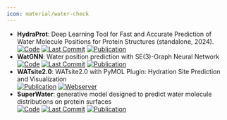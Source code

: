```yaml
---
icon: material/water-check
---
```


- **HydraProt**: Deep Learning Tool for Fast and Accurate Prediction of Water Molecule Positions for Protein Structures (standalone, 2024).  
		[![Code](https://img.shields.io/github/stars/azamanos/HydraProt?style=for-the-badge&logo=github)](https://github.com/azamanos/HydraProt) [![Last Commit](https://img.shields.io/github/last-commit/azamanos/HydraProt?style=for-the-badge&logo=github)](https://github.com/azamanos/HydraProt) [![Publication](https://img.shields.io/badge/Publication-Citations:0-blue?style=for-the-badge&logo=bookstack)](https://doi.org/10.5281/zenodo.10517963) 
- **WatGNN**: Water position prediction with SE(3)-Graph Neural Network  
		[![Code](https://img.shields.io/github/stars/shadow1229/WatGNN?style=for-the-badge&logo=github)](https://github.com/shadow1229/WatGNN) [![Last Commit](https://img.shields.io/github/last-commit/shadow1229/WatGNN?style=for-the-badge&logo=github)](https://github.com/shadow1229/WatGNN) [![Publication](https://img.shields.io/badge/Publication-Citations:0-blue?style=for-the-badge&logo=bookstack)](https://doi.org/10.1101/2024.03.25.586555) 
- **WATsite2.0**: WATsite2.0 with PyMOL Plugin: Hydration Site Prediction and Visualization  
	[![Publication](https://img.shields.io/badge/Publication-Citations:14-blue?style=for-the-badge&logo=bookstack)](https://doi.org/10.1007/978-1-4939-7015-5_10) [![Webserver](https://img.shields.io/badge/Webserver-offline-red?style=for-the-badge&logo=xamarin&logoColor=red)](http://people.pharmacy.purdue.edu/~mlill/software/watsite/version2.shtml) 
- **SuperWater**: generative model designed to predict water molecule distributions on protein surfaces  
		[![Code](https://img.shields.io/github/stars/kuangxh9/SuperWater?style=for-the-badge&logo=github)](https://github.com/kuangxh9/SuperWater) [![Last Commit](https://img.shields.io/github/last-commit/kuangxh9/SuperWater?style=for-the-badge&logo=github)](https://github.com/kuangxh9/SuperWater) [![Publication](https://img.shields.io/badge/Publication-Citations:0-blue?style=for-the-badge&logo=bookstack)](https://doi.org/10.1101/2024.11.18.624208) 

